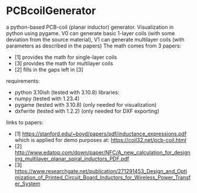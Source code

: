 # PCBcoilGenerator
a python-based PCB-coil (planar inductor) generator. Visualization in python using pygame. 
V0 can generate basic 1-layer coils (with some deviation from the source material),
V1 can generate multilayer coils (with parameters as described in the papers)
The math comes from 3 papers:
- [1] provides the math for single-layer coils
- [3] provides the math for multilayer coils
- [2] fills in the gaps left in [3]

requirements:
- python 3.10ish (tested with 3.10.8)
libraries:
- numpy (tested with 1.23.4)
- pygame (tested with 3.10.8) (only needed for visualization)
- dxfwrite (tested with 1.2.2) (only needed for DXF exporting)


links to papers:
- [1]  https://stanford.edu/~boyd/papers/pdf/inductance_expressions.pdf     which is applied for demo purposes at: https://coil32.net/pcb-coil.html
- [2]  http://www.edatop.com/down/paper/NFC/A_new_calculation_for_designing_multilayer_planar_spiral_inductors_PDF.pdf
- [3]  https://www.researchgate.net/publication/271291453_Design_and_Optimization_of_Printed_Circuit_Board_Inductors_for_Wireless_Power_Transfer_System
